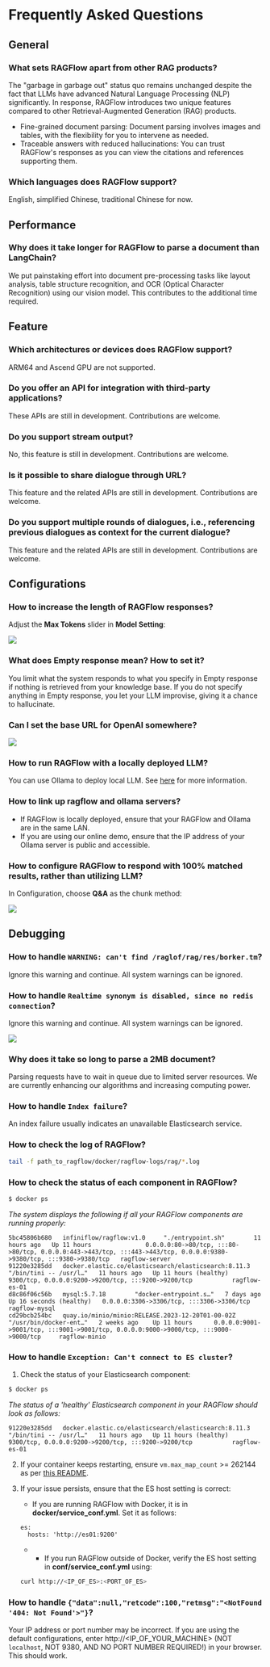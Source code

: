 # Frequently Asked Questions

## General

### What sets RAGFlow apart from other RAG products?

The "garbage in garbage out" status quo remains unchanged despite the fact that LLMs have advanced Natural Language Processing (NLP) significantly. In response, RAGFlow introduces two unique features compared to other Retrieval-Augmented Generation (RAG) products.

- Fine-grained document parsing: Document parsing involves images and tables, with the flexibility for you to intervene as needed.
- Traceable answers with reduced hallucinations: You can trust RAGFlow's responses as you can view the citations and references supporting them.

### Which languages does RAGFlow support?

English, simplified Chinese, traditional Chinese for now. 

## Performance

### Why does it take longer for RAGFlow to parse a document than LangChain?

We put painstaking effort into document pre-processing tasks like layout analysis, table structure recognition, and OCR (Optical Character Recognition) using our vision model. This contributes to the additional time required. 

## Feature

### Which architectures or devices does RAGFlow support?

ARM64 and Ascend GPU are not supported.

### Do you offer an API for integration with third-party applications?

These APIs are still in development. Contributions are welcome.

### Do you support stream output?

No, this feature is still in development. Contributions are welcome. 

### Is it possible to share dialogue through URL?

This feature and the related APIs are still in development. Contributions are welcome.

### Do you support multiple rounds of dialogues, i.e., referencing previous dialogues as context for the current dialogue?

This feature and the related APIs are still in development. Contributions are welcome.

## Configurations

### How to increase the length of RAGFlow responses?

Adjust the **Max Tokens** slider in **Model Setting**:

![](https://github.com/infiniflow/ragflow/assets/93570324/6a9c3577-6f5c-496a-9b8d-bee7f98a9c3c)


### What does Empty response mean? How to set it?

You limit what the system responds to what you specify in Empty response if nothing is retrieved from your knowledge base. If you do not specify anything in Empty response, you let your LLM improvise, giving it a chance to hallucinate.

### Can I set the base URL for OpenAI somewhere?

![](https://github.com/infiniflow/ragflow/assets/93570324/8cfb6fa4-8a97-415d-b9fa-b6f405a055f3)


### How to run RAGFlow with a locally deployed LLM?

You can use Ollama to deploy local LLM. See [here](https://github.com/infiniflow/ragflow/blob/main/docs/ollama.md) for more information. 

### How to link up ragflow and ollama servers?

- If RAGFlow is locally deployed, ensure that your RAGFlow and Ollama are in the same LAN. 
- If you are using our online demo, ensure that the IP address of your Ollama server is public and accessible.

### How to configure RAGFlow to respond with 100% matched results, rather than utilizing LLM?

In Configuration, choose **Q&A** as the chunk method:

![](https://github.com/infiniflow/ragflow/assets/93570324/b119f201-ddc2-425f-ab6d-e82fa7b7ce8c)

## Debugging

### How to handle `WARNING: can't find /raglof/rag/res/borker.tm`?

Ignore this warning and continue. All system warnings can be ignored.

### How to handle `Realtime synonym is disabled, since no redis connection`?

Ignore this warning and continue. All system warnings can be ignored.

![](https://github.com/infiniflow/ragflow/assets/93570324/ef5a6194-084a-4fe3-bdd5-1c025b40865c)

### Why does it take so long to parse a 2MB document?

Parsing requests have to wait in queue due to limited server resources. We are currently enhancing our algorithms and increasing computing power.

### How to handle `Index failure`?

An index failure usually indicates an unavailable Elasticsearch service.

### How to check the log of RAGFlow?

```bash
tail -f path_to_ragflow/docker/ragflow-logs/rag/*.log
```

### How to check the status of each component in RAGFlow?

```bash
$ docker ps
```
*The system displays the following if all your RAGFlow components are running properly:* 

```
5bc45806b680   infiniflow/ragflow:v1.0     "./entrypoint.sh"        11 hours ago   Up 11 hours               0.0.0.0:80->80/tcp, :::80->80/tcp, 0.0.0.0:443->443/tcp, :::443->443/tcp, 0.0.0.0:9380->9380/tcp, :::9380->9380/tcp   ragflow-server
91220e3285dd   docker.elastic.co/elasticsearch/elasticsearch:8.11.3   "/bin/tini -- /usr/l…"   11 hours ago   Up 11 hours (healthy)     9300/tcp, 0.0.0.0:9200->9200/tcp, :::9200->9200/tcp           ragflow-es-01
d8c86f06c56b   mysql:5.7.18        "docker-entrypoint.s…"   7 days ago     Up 16 seconds (healthy)   0.0.0.0:3306->3306/tcp, :::3306->3306/tcp     ragflow-mysql
cd29bcb254bc   quay.io/minio/minio:RELEASE.2023-12-20T01-00-02Z       "/usr/bin/docker-ent…"   2 weeks ago    Up 11 hours      0.0.0.0:9001->9001/tcp, :::9001->9001/tcp, 0.0.0.0:9000->9000/tcp, :::9000->9000/tcp     ragflow-minio
```

### How to handle `Exception: Can't connect to ES cluster`?

1. Check the status of your Elasticsearch component:

```bash
$ docker ps
```
   *The status of a 'healthy' Elasticsearch component in your RAGFlow should look as follows:*
```
91220e3285dd   docker.elastic.co/elasticsearch/elasticsearch:8.11.3   "/bin/tini -- /usr/l…"   11 hours ago   Up 11 hours (healthy)     9300/tcp, 0.0.0.0:9200->9200/tcp, :::9200->9200/tcp           ragflow-es-01
```

2. If your container keeps restarting, ensure `vm.max_map_count` >= 262144 as per [this README](https://github.com/infiniflow/ragflow?tab=readme-ov-file#-start-up-the-server).


3. If your issue persists, ensure that the ES host setting is correct:

    - If you are running RAGFlow with Docker, it is in **docker/service_conf.yml**. Set it as follows:
    ```
    es:
      hosts: 'http://es01:9200'
    ```
    - - If you run RAGFlow outside of Docker, verify the ES host setting in **conf/service_conf.yml** using: 
    ```bash
    curl http://<IP_OF_ES>:<PORT_OF_ES>
    ```


### How to handle `{"data":null,"retcode":100,"retmsg":"<NotFound '404: Not Found'>"}`?

Your IP address or port number may be incorrect. If you are using the default configurations, enter http://<IP_OF_YOUR_MACHINE> (NOT `localhost`, NOT 9380, AND NO PORT NUMBER REQUIRED!) in your browser. This should work.






